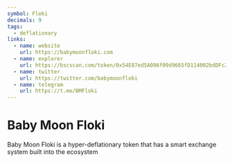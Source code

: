 ```yaml
---
symbol: Floki
decimals: 9
tags:
  - deflationary
links:
  - name: website
    url: https://babymoonfloki.com
  - name: explorer
    url: https://bscscan.com/token/0x54E87ed5A096f09d9665fD114002bdDFc2084a7F
  - name: twitter
    url: https://twitter.com/babymoonfloki
  - name: telegram
    url: https://t.me/BMFloki
---
```


# Baby Moon Floki

Baby Moon Floki is a hyper-deflationary token that has a smart exchange system built into the ecosystem
